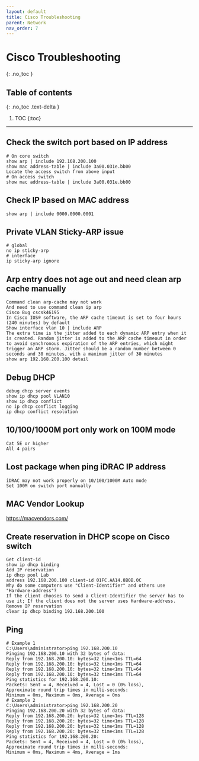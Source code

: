 ```yaml
---
layout: default
title: Cisco Troubleshooting
parent: Network
nav_order: 7
---
```


# Cisco Troubleshooting
{: .no_toc }

## Table of contents
{: .no_toc .text-delta }

1. TOC
{:toc}

---

## Check the switch port based on IP address
```shell
# On core switch
show arp | include 192.168.200.100
show mac address-table | include 3a00.031e.bb00
Locate the access switch from above input
# On access switch
show mac address-table | include 3a00.031e.bb00
```

## Check IP based on MAC address
```shell
show arp | include 0000.0000.0001
```

## Private VLAN Sticky-ARP issue
```shell
# global
no ip sticky-arp
# interface
ip sticky-arp ignore
```

## Arp entry does not age out and need clean arp cache manually
```shell
Command clean arp-cache may not work
And need to use command clean ip arp
Cisco Bug cscsk46195
In Cisco IOS® software, the ARP cache timeout is set to four hours (240 minutes) by default
Show interface vlan 10 | include ARP
The extra time is the jitter added to each dynamic ARP entry when it is created. Random jitter is added to the ARP cache timeout in order to avoid synchronous expiration of the ARP entries, which might trigger an ARP storm. Jitter should be a random number between 0 seconds and 30 minutes, with a maximum jitter of 30 minutes
show arp 192.168.200.100 detail
```

## Debug DHCP
```shell
debug dhcp server events
show ip dhcp pool VLAN10
show ip dhcp conflict
no ip dhcp conflict logging
ip dhcp conflict resolution
```

## 10/100/1000M port only work on 100M mode
```shell
Cat 5E or higher
All 4 pairs
```

## Lost package when ping iDRAC IP address
```shell
iDRAC may not work properly on 10/100/1000M Auto mode
Set 100M on switch port manually
```

## MAC Vendor Lookup
https://macvendors.com/

## Create reservation in DHCP scope on Cisco switch
```shell
Get client-id
show ip dhcp binding
Add IP reservation
ip dhcp pool Lab
address 192.168.200.100 client-id 01FC.AA14.8B0B.0C
Why do some computers use "Client-Identifier" and others use "Hardware-address"?
If the client chooses to send a Client-Identifier the server has to use it; If the client does not the server uses Hardware-address.
Remove IP reservation
clear ip dhcp binding 192.168.200.100
```

## Ping
```shell
# Example 1
C:\Users\administrator>ping 192.168.200.10
Pinging 192.168.200.10 with 32 bytes of data:
Reply from 192.168.200.10: bytes=32 time<1ms TTL=64
Reply from 192.168.200.10: bytes=32 time<1ms TTL=64
Reply from 192.168.200.10: bytes=32 time<1ms TTL=64
Reply from 192.168.200.10: bytes=32 time<1ms TTL=64
Ping statistics for 192.168.200.10:
Packets: Sent = 4, Received = 4, Lost = 0 (0% loss),
Approximate round trip times in milli-seconds:
Minimum = 0ms, Maximum = 0ms, Average = 0ms
# Example 2
C:\Users\administrator>ping 192.168.200.20
Pinging 192.168.200.20 with 32 bytes of data:
Reply from 192.168.200.20: bytes=32 time<1ms TTL=128
Reply from 192.168.200.20: bytes=32 time<1ms TTL=128
Reply from 192.168.200.20: bytes=32 time<1ms TTL=128
Reply from 192.168.200.20: bytes=32 time<1ms TTL=128
Ping statistics for 192.168.200.20:
Packets: Sent = 4, Received = 4, Lost = 0 (0% loss),
Approximate round trip times in milli-seconds:
Minimum = 0ms, Maximum = 4ms, Average = 1ms
```